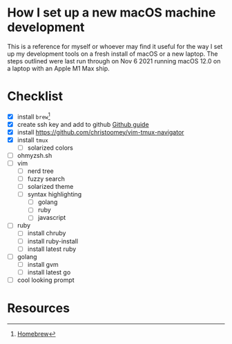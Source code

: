  # How I set up a new macOS machine development
 
This is a reference for myself or whoever may find it useful for the way I set up my development tools on a fresh install of macOS or a new laptop. The steps outlined were last run through on Nov 6 2021 running macOS 12.0 on a laptop with an Apple M1 Max ship.

# Checklist
- [x] install `brew`[^1]
- [x] create ssh key and add to github
	[Github guide](https://docs.github.com/en/authentication/connecting-to-github-with-ssh/generating-a-new-ssh-key-and-adding-it-to-the-ssh-agent)
- [x] install https://github.com/christoomey/vim-tmux-navigator
- [x] install `tmux`
  - [ ] solarized colors
- [ ] ohmyzsh.sh
- [ ] vim
  - [ ] nerd tree
  - [ ] fuzzy search
  - [ ] solarized theme
  - [ ] syntax highlighting
      - [ ] golang
      - [ ] ruby
      - [ ] javascript
- [ ] ruby
  - [ ] install chruby
  - [ ] install ruby-install
  - [ ] install latest ruby
- [ ] golang
    - [ ] install gvm
    - [ ] install latest go
- [ ] cool looking prompt

# Resources
[^1]: [Homebrew](https://brew.sh)
